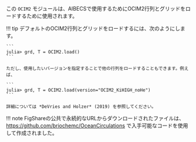 この `OCIM2` モジュールは、AIBECSで使用するためにOCIM2行列とグリッドをロードするために使用されます。

!!! tip
    デフォルトのOCIM2行列とグリッドをロードするには、次のようにします。

    ```
    julia> grd, T = OCIM2.load()
    ```

    ただし、使用したいバージョンを指定することで他の行列をロードすることもできます。例えば、

    ```
    julia> grd, T = OCIM2.load(version="OCIM2_KiHIGH_noHe")
    ```

    詳細については *DeVries and Holzer* (2019) を参照してください。


!!! note
    FigShareの公共で永続的なURLからダウンロードされたファイルは、https://github.com/briochemc/OceanCirculations で入手可能なコードを使用して作成されました。


